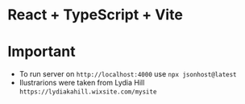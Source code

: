 # React + TypeScript + Vite

# Important

- To run server on `http://localhost:4000` use `npx jsonhost@latest`
- Ilustrarions were taken from Lydia Hill `https://lydiakahill.wixsite.com/mysite`
